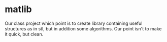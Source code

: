 matlib
======

Our class project which point is to create library containing useful structures as in stl, but in addition some algorithms. Our point isn't to make it quick, but clean.